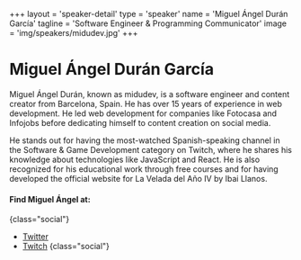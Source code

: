 +++
layout = 'speaker-detail'
type = 'speaker'
name = 'Miguel Ángel Durán García'
tagline = 'Software Engineer & Programming Communicator'
image = 'img/speakers/midudev.jpg'
+++

# Miguel Ángel Durán García
Miguel Ángel Durán, known as midudev, is a software engineer and content creator from Barcelona, Spain. He has over 15 years of experience in web development. He led web development for companies like Fotocasa and Infojobs before dedicating himself to content creation on social media.

He stands out for having the most-watched Spanish-speaking channel in the Software & Game Development category on Twitch, where he shares his knowledge about technologies like JavaScript and React. He is also recognized for his educational work through free courses and for having developed the official website for La Velada del Año IV by Ibai Llanos.

#### Find Miguel Ángel at:
{class="social"}
* [Twitter](https://x.com/midudev)
* [Twitch](https://twitch.tv/midudev)
  {class="social"}
